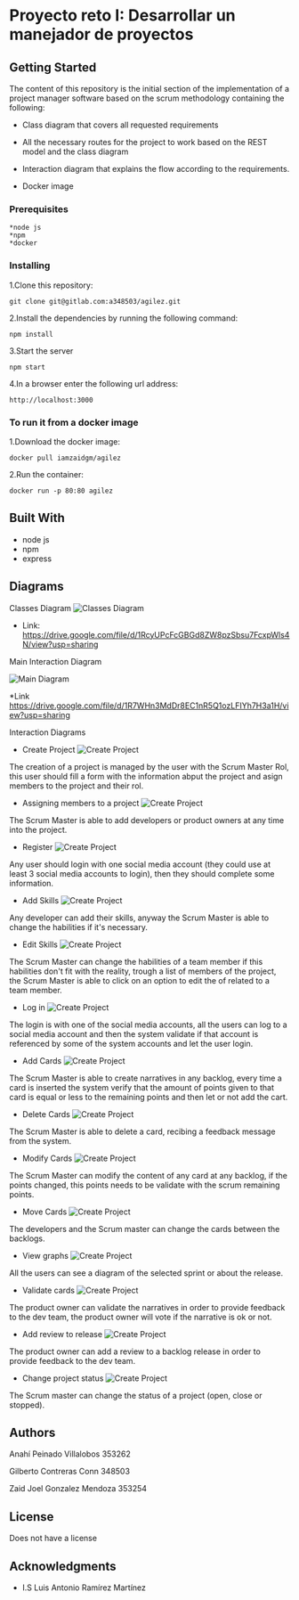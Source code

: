 # Proyecto reto I: Desarrollar un manejador de proyectos

## Getting Started

The content of this repository is the initial section of the implementation of a project manager software based on the scrum methodology containing the following:

* Class diagram that covers all requested requirements

* All the necessary routes for the project to work based on the REST model and the class diagram

* Interaction diagram that explains the flow according to the requirements.

* Docker image 


### Prerequisites

    *node js 
    *npm 
    *docker

### Installing

1.Clone this repository:

    git clone git@gitlab.com:a348503/agilez.git

2.Install the dependencies by running the following command:

    npm install


3.Start the server 

    npm start

4.In a browser enter the following url address:

    http://localhost:3000



### To run it from a docker image

1.Download the docker image:

    docker pull iamzaidgm/agilez

2.Run the container:

    docker run -p 80:80 agilez


## Built With

* node js
* npm
* express

## Diagrams 

Classes Diagram
![Classes Diagram](./Diagramas/AGILEZ_CLASES.jpg)

* Link:
https://drive.google.com/file/d/1RcyUPcFcGBGd8ZW8pzSbsu7FcxpWls4N/view?usp=sharing 

Main Interaction Diagram

![Main Diagram](./Diagramas/00secuencia.jpg)

*Link https://drive.google.com/file/d/1R7WHn3MdDr8EC1nR5Q1ozLFIYh7H3a1H/view?usp=sharing

Interaction Diagrams

* Create Project
![Create Project](./Diagramas/1crear_proyecto.jpg)

The creation of a project is managed by the user with the Scrum Master Rol, this user should
fill a form with the information abput the project and asign members to the project and their rol.

* Assigning members to a project
![Create Project](./Diagramas/2AsignacionDeMiembros.jpg)

The Scrum Master is able to add developers or product owners at any time into the project.

* Register
![Create Project](./Diagramas/3Registro.jpg)

Any user should login with one social media account (they could use at least 3 social media accounts to login),
then they should complete some information.

* Add Skills
![Create Project](./Diagramas/4AddHabilidades.jpg)

Any developer can add their skills, anyway the Scrum Master is able to change the habilities if it's necessary.

* Edit Skills
![Create Project](./Diagramas/5EditarHabilidades.jpg)

The Scrum Master can change the habilities of a team member if this habilities don't fit with the reality,
trough a list of members of the project, the Scrum Master is able to click on an option to edit the of
related to a team member.

* Log in
![Create Project](./Diagramas/6IniciarSesion.jpg)

The login is with one of the social media accounts, all the users can log to a social media account and then
the system validate if that account is referenced by some of the system accounts and let the user login.

* Add Cards
![Create Project](./Diagramas/7AñadirTarjetas.jpg)

The Scrum Master is able to create narratives in any backlog, every time a card is inserted the system verify that
the amount of points given to that card is equal or less to the remaining points and then let or not add the cart.

* Delete Cards
![Create Project](./Diagramas/8EliminarTarjetas.jpg)

The Scrum Master is able to delete a card, recibing a feedback message from the system.

* Modify Cards
![Create Project](./Diagramas/9ModificarTarjetas.jpg)

The Scrum Master can modify the content of any card at any backlog, if the points changed, this points needs to
be validate with the scrum remaining points.

* Move Cards 
![Create Project](./Diagramas/10mover_tarjetas.jpg)

The developers and the Scrum master can change the cards between the backlogs.

* View graphs
![Create Project](./Diagramas/11VisualizarGraficas.jpg)

All the users can see a diagram of the selected sprint or about the release.

* Validate cards
![Create Project](./Diagramas/12validarTarjetas.jpg)

The product owner can validate the narratives in order to provide feedback to the dev team, the product owner will vote
if the narrative is ok or not.

* Add review to release
![Create Project](./Diagramas/13revisar_release.jpg)

The product owner can add a review to a backlog release in order to provide feedback to the dev team.

* Change project status
![Create Project](./Diagramas/14CambiarStatus.jpg)

The Scrum master can change the status of a project (open, close or stopped).

## Authors

Anahí Peinado Villalobos 353262

Gilberto Contreras Conn 348503

Zaid Joel Gonzalez Mendoza 353254

## License

Does not have a license

## Acknowledgments
* I.S Luis Antonio Ramírez Martínez 
